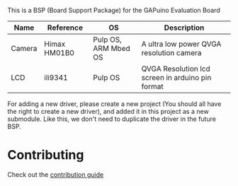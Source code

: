 This is a BSP (Board Support Package) for the GAPuino Evaluation Board

Name | Reference | OS | Description
---- | ---- | ---- | ----
Camera | Himax HM01B0 | Pulp OS, ARM Mbed OS | A ultra low power QVGA resolution camera
LCD    | ili9341      | Pulp OS              | QVGA Resolution lcd screen in arduino pin format


For adding a new driver, please create a new project (You should all have the right to create a new driver), and added it in this project as a new submodule. Like this, we don't need to duplicate the driver in the future BSP.

# Contributing

Check out the [contribution guide](CONTRIBUTING.md)
